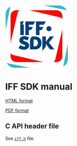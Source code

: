 <img src="logo.png" alt="logo" height="200"/>

# IFF SDK manual

[HTML format](https://mr-te.ch/iff-sdk-manual-1-5)

[PDF format](manual/iff-sdk-manual-1-5.pdf)

## C API header file

See [`iff.h`](iff.h) file.
